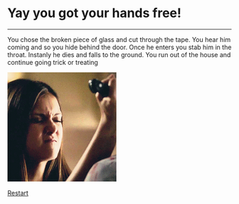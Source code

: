 # Yay you got your hands free! 
---

You chose the broken piece of glass and cut through the tape. You hear him coming and so you hide behind the door. Once he enters you stab him in the throat. Instanly he dies and falls to the ground. You run out of the house and continue going trick or treating 

![stab](stab2.gif)

[Restart](../Start.md)
